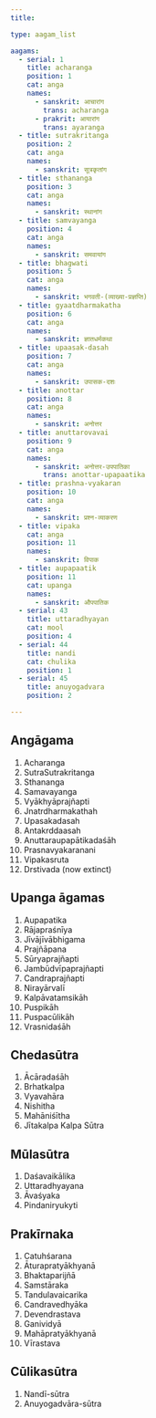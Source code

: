 ```yaml
---
title: 

type: aagam_list

aagams:
  - serial: 1
    title: acharanga
    position: 1
    cat: anga
    names:
      - sanskrit: आचारांग
        trans: acharanga
      - prakrit: आयारांग
        trans: ayaranga
  - title: sutrakritanga
    position: 2
    cat: anga
    names:
      - sanskrit: सूत्रकृतांग
  - title: sthananga
    position: 3
    cat: anga
    names:
      - sanskrit: स्थानांग
  - title: samvayanga
    position: 4
    cat: anga
    names:
      - sanskrit: समवायांग
  - title: bhagwati
    position: 5
    cat: anga
    names:
      - sanskrit: भगवती-(व्याख्या-प्रज्ञप्ति)
  - title: gyaatdharmakatha 
    position: 6
    cat: anga
    names:
      - sanskrit: ज्ञातधर्मकथा
  - title: upaasak-dasah
    position: 7
    cat: anga
    names:
      - sanskrit: उपासक-दशः
  - title: anottar
    position: 8
    cat: anga
    names:
      - sanskrit: अनोत्तर
  - title: anuttarovavai
    position: 9
    cat: anga
    names:
      - sanskrit: अनोत्तर-उपपातिका
        trans: anottar-upapaatika
  - title: prashna-vyakaran
    position: 10
    cat: anga
    names:
      - sanskrit: प्रश्न-व्याकरण
  - title: vipaka
    cat: anga
    position: 11 
    names:
      - sanskrit: विपाक
  - title: aupapaatik
    position: 11
    cat: upanga
    names:
      - sanskrit: औपपातिक
  - serial: 43
    title: uttaradhyayan
    cat: mool
    position: 4
  - serial: 44
    title: nandi
    cat: chulika
    position: 1
  - serial: 45
    title: anuyogadvara
    position: 2

---
```


## Angāgama	
1. Acharanga 
2. SutraSutrakritanga
3. Sthananga 
4. Samavayanga 
5. Vyākhyāprajñapti
6. Jnatrdharmakathah
7. Upasakadasah
8. Antakrddaasah
9. Anuttaraupapātikadaśāh
10. Prasnavyakaranani
11. Vipakasruta
12. Drstivada (now extinct)

## Upanga āgamas	
1. Aupapatika
2. Rājapraśnīya
3. Jīvājīvābhigama
4. Prajñāpana
5. Sūryaprajñapti
6. Jambūdvīpaprajñapti
7. Candraprajñapti
8. Nirayārvalī
9. Kalpāvatamsikāh
10. Puspikāh
11. Puspacūlikāh
12. Vrasnidaśāh

## Chedasūtra	
1. Ācāradaśāh
2. Brhatkalpa
3. Vyavahāra
4. Nishitha
5. Mahāniśītha
6. Jītakalpa
Kalpa Sūtra

## Mūlasūtra	
1. Daśavaikālika
2. Uttaradhyayana
3. Āvaśyaka
4. Pindaniryukyti

## Prakīrnaka
1. Catuhśarana
2. Āturapratyākhyanā
3. Bhaktaparijñā
4. Samstāraka
5. Tandulavaicarika
6. Candravedhyāka
7. Devendrastava
8. Ganividyā
9. Mahāpratyākhyanā
10. Vīrastava

## Cūlikasūtra	
1. Nandī-sūtra
2. Anuyogadvāra-sūtra
